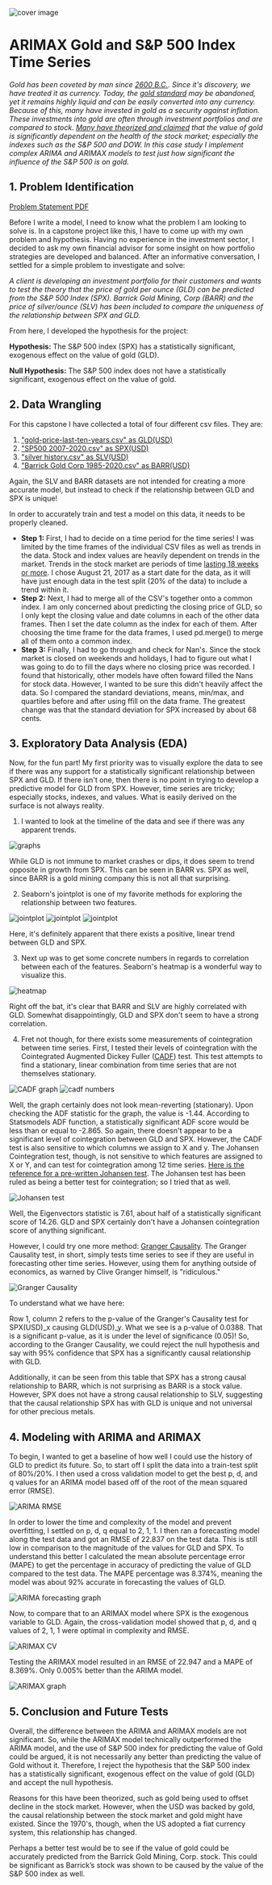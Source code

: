 ![cover image](https://github.com/Shane-McCallum/ARIMAX-Gold-and-S-P500-Time-Series/blob/master/2.%20README%20files/buy-gold-key-wo.jpg)

# ARIMAX Gold and S&P 500 Index Time Series

*Gold has been coveted by man since [2600 B.C.](https://nationwidecoins.com/how-was-gold-discovered/). Since it's discovery, we have treated it as currency. Today, the [gold standard](https://www.investopedia.com/ask/answers/09/gold-standard.asp) may be abandoned, yet it remains highly liquid and can be easily converted into any currency. Because of this, many have invested in gold as a security against inflation. These investments into gold are often through investment portfolios and are compared to stock. [Many have theorized and claimed](https://www.sunshineprofits.com/gold-silver/dictionary/gold-sp/) that the value of gold is significantly dependent on the health of the stock market; especially the indexes such as the S&P 500 and DOW. In this case study I implement complex ARIMA and ARIMAX models to test just how significant the influence of the S&P 500 is on gold.*

## 1. Problem Identification

[Problem Statement PDF](https://github.com/Shane-McCallum/ARIMAX-Gold-and-S-P500-Time-Series/blob/master/2.%20README%20files/Capstone%20Problem%20Statement%20%5BShane%20McCallum%5D.pptx.pdf)

Before I write a model, I need to know what the problem I am looking to solve is. In a capstone project like this, I have to come up with my own problem and hypothesis. Having no experience in the investment sector, I decided to ask my own financial advisor for some insight on how portfolio strategies are developed and balanced. After an informative conversation, I settled for a simple problem to investigate and solve:

*A client is developing an investment portfolio for their customers and wants to test the theory that the price of gold per ounce (GLD) can be predicted from the S&P 500 Index (SPX). Barrick Gold Mining, Corp (BARR) and the price of silver/ounce (SLV) has been included to compare the uniqueness of the relationship between SPX and GLD.*

From here, I developed the hypothesis for the project:

**Hypothesis:** The S&P 500 index (SPX) has a statistically significant, exogenous effect on the value of gold (GLD).

**Null Hypothesis:** The S&P 500 index does not have a statistically significant, exogenous effect on the value of gold.

## 2. Data Wrangling 

For this capstone I have collected a total of four different csv files. They are:
1. ["gold-price-last-ten-years.csv" as GLD(USD)](https://www.macrotrends.net/2627/gold-price-last-ten-years)
2. ["SP500 2007-2020.csv" as SPX(USD)](https://www.marketwatch.com/investing/index/spx)
3. ["silver history.csv" as SLV(USD)](https://www.macrotrends.net/1470/historical-silver-prices-100-year-chart)
4. ["Barrick Gold Corp 1985-2020.csv" as BARR(USD)](https://finance.yahoo.com/quote/GOLD/history?period1=476323200&period2=1614211200&interval=1d&filter=history&frequency=1d&includeAdjustedClose=true)

Again, the SLV and BARR datasets are not intended for creating a more accurate model, but instead to check if the relationship between GLD and SPX is unique!

In order to accurately train and test a model on this data, it needs to be properly cleaned.

*   **Step 1:** First, I had to decide on a time period for the time series! I was limited by the time frames of the individual CSV files as well as trends in the data. Stock and index values are heavily dependent on trends in the market. Trends in the stock market are periods of time [lasting 18 weeks or more](https://www.investors.com/how-to-invest/investors-corner/sell-rules-growth-stocks-break-uptrend-line/#:~:text=A%20properly%20drawn%20trend%20line,of%20at%20least%2018%20weeks). I chose August 21, 2017 as a start date for the data, as it will have just enough data in the test split (20% of the data) to include a trend within it.
*   **Step 2:** Next, I had to merge all of the CSV's together onto a common index. I am only concerned about predicting the closing price of GLD, so I only kept the closing value and date columns in each of the other data frames. Then I set the date column as the index for each of them. After choosing the time frame for the data frames, I used pd.merge() to merge all of them onto a common index.
*    **Step 3:** Finally, I had to go through and check for Nan's. Since the stock market is closed on weekends and holidays, I had to figure out what I was going to do to fill the days where no closing price was recorded. I found that historically, other models have often foward filled the Nans for stock data. However, I wanted to be sure this didn't heavily affect the data. So I compared the standard deviations, means, min/max, and quartiles before and after using ffill on the data frame. The greatest change was that the standard deviation for SPX increased by about 68 cents.

## 3. Exploratory Data Analysis (EDA)

Now, for the fun part! My first priority was to visually explore the data to see if there was any support for a statistically significant relationship between SPX and GLD. If there isn't one, then there is no point in trying to develop a predictive model for GLD from SPX. However, time series are tricky; especially stocks, indexes, and values. What is easily derived on the surface is not always reality.

1. I wanted to look at the timeline of the data and see if there was any apparent trends.

![graphs](https://github.com/Shane-McCallum/ARIMAX-Gold-and-S-P500-Time-Series/blob/master/2.%20README%20files/Graphs.png)

While GLD is not immune to market crashes or dips, it does seem to trend opposite in growth from SPX. This can be seen in BARR vs. SPX as well, since BARR is a gold mining company this is not all that surprising.

2. Seaborn's jointplot is one of my favorite methods for exploring the relationship between two features.

![jointplot](https://github.com/Shane-McCallum/ARIMAX-Gold-and-S-P500-Time-Series/blob/master/2.%20README%20files/jp1.png)
![jointplot](https://github.com/Shane-McCallum/ARIMAX-Gold-and-S-P500-Time-Series/blob/master/2.%20README%20files/jp2.png)
![jointplot](https://github.com/Shane-McCallum/ARIMAX-Gold-and-S-P500-Time-Series/blob/master/2.%20README%20files/jp3.png)

Here, it's definitely apparent that there exists a positive, linear trend between GLD and SPX.

3. Next up was to get some concrete numbers in regards to correlation between each of the features. Seaborn's heatmap is a wonderful way to visualize this.

![heatmap](https://github.com/Shane-McCallum/ARIMAX-Gold-and-S-P500-Time-Series/blob/master/2.%20README%20files/heatmap.png)

Right off the bat, it's clear that BARR and SLV are highly correlated with GLD. Somewhat disappointingly, GLD and SPX don't seem to have a strong correlation.

4. Fret not though, for there exists some measurements of cointegration between time series. First, I tested their levels of cointegration with the Cointegrated Augmented Dickey Fuller ([CADF](https://pythonforfinance.net/2016/05/09/python-backtesting-mean-reversion-part-2/)) test. This test attempts to find a stationary, linear combination from time series that are not themselves stationary.

![CADF graph](https://github.com/Shane-McCallum/ARIMAX-Gold-and-S-P500-Time-Series/blob/master/2.%20README%20files/CADF.png)
![cadf numbers](https://github.com/Shane-McCallum/ARIMAX-Gold-and-S-P500-Time-Series/blob/master/2.%20README%20files/cadf%20numbers.png)

Well, the graph certainly does not look mean-reverting (stationary). Upon checking the ADF statistic for the graph, the value is -1.44. According to Statsmodels ADF function, a statistically significant ADF score would be less than or equal to -2.865. So again, there doesn't appear to be a significant level of cointegration between GLD and SPX. However, the CADF test is also sensitive to which columns we assign to X and y. The Johansen Cointegration test, though, is not sensitive to which features are assigned to X or Y, and can test for cointegration among 12 time series. [Here is the reference for a pre-written Johansen test](https://blog.quantinsti.com/johansen-test-cointegration-building-stationary-portfolio/). The Johansen test has been ruled as being a better test for cointegration; so I tried that as well.

![Johansen test](https://github.com/Shane-McCallum/ARIMAX-Gold-and-S-P500-Time-Series/blob/master/2.%20README%20files/johanssen.png)

Well, the Eigenvectors statistic is 7.61, about half of a statistically significant score of 14.26. GLD and SPX certainly don't have a Johansen cointegration score of anything significant. 

However, I could try one more method: [Granger Causality](https://towardsdatascience.com/granger-causality-and-vector-auto-regressive-model-for-time-series-forecasting-3226a64889a6). The Granger Causality test, in short, simply tests time series to see if they are useful in forecasting other time series. However, using them for anything outside of economics, as warned by Clive Granger himself, is "ridiculous."

![Granger Causality](https://github.com/Shane-McCallum/ARIMAX-Gold-and-S-P500-Time-Series/blob/master/2.%20README%20files/granger.png)

To understand what we have here:

Row 1, column 2 refers to the p-value of the Granger's Causality test for SPX(USD)_x causing GLD(USD)_y. What we see is a p-value of 0.0388. That is a significant p-value, as it is under the level of significance (0.05)! So, according to the Granger Causality, we could reject the null hypothesis and say with 95% confidence that SPX has a significantly causal relationship with GLD.

Additionally, it can be seen from this table that SPX has a strong causal relationship to BARR, which is not surprising as BARR is a stock value. However, SPX does not have a strong causal relationship to SLV, suggesting that the causal relationship SPX has with GLD is unique and not universal for other precious metals. 

## 4. Modeling with ARIMA and ARIMAX

To  begin, I wanted to get a baseline of how well I could use the history of GLD to  predict its future. So, to start off I split the data into a train-test split of  80%/20%. I then used a cross validation model to get the best p, d, and q values for an ARIMA model based off of the root of the mean squared error (RMSE).

![ARIMA RMSE](https://github.com/Shane-McCallum/ARIMAX-Gold-and-S-P500-Time-Series/blob/master/2.%20README%20files/ARIMA%20cv.png)

In order to lower the time and complexity of the model and prevent overfitting, I settled on p, d, q  equal to 2, 1, 1. I then ran a forecasting model along the test data and got an RMSE of 22.837 on the test data. This is still low in comparison to the magnitude of the values for GLD and SPX. To understand this better I calculated the mean absolute percentage error (MAPE) to get the percentage in accuracy of predicting the value of GLD compared to the test data. The MAPE percentage was 8.374%, meaning the model was about 92% accurate in forecasting the values of GLD.

![ARIMA forecasting graph](https://github.com/Shane-McCallum/ARIMAX-Gold-and-S-P500-Time-Series/blob/master/2.%20README%20files/ARIMA%20graph.png)

Now, to compare that to an ARIMAX model where SPX is the exogenous variable to GLD. Again, the cross-validation model showed that p, d, and q values of 2, 1, 1 were optimal in complexity and RMSE.

![ARIMAX CV](https://github.com/Shane-McCallum/ARIMAX-Gold-and-S-P500-Time-Series/blob/master/2.%20README%20files/ARIMAX%20cv.png)

Testing the ARIMAX model resulted in an RMSE of 22.947 and a MAPE of 8.369%. Only 0.005% better than the ARIMA model.

![ARIMAX graph](https://github.com/Shane-McCallum/ARIMAX-Gold-and-S-P500-Time-Series/blob/master/2.%20README%20files/ARIMAX%20graph.png)

## 5. Conclusion and Future Tests

Overall, the difference between the ARIMA and ARIMAX models are not significant. So, while the ARIMAX model technically outperformed the ARIMA model, and the use of S&P 500 index for predicting the value of Gold could be argued, it is not necessarily any better than predicting the value of Gold without it. Therefore, I reject the hypothesis that the S&P 500 index has a statistically significant, exogenous effect on the value of gold (GLD) and accept the null hypothesis. 

Reasons for this have been theorized, such as gold being used to offset decline in the stock market. However, when the USD was backed by gold, the causal relationship between the stock market and gold might have existed. Since the 1970's, though, when the US adopted a fiat currency system, this relationship has changed.

Perhaps a better test would be to see if the value of gold could be accurately predicted from the Barrick Gold Mining, Corp. stock. This could be significant as Barrick’s stock was shown to be caused by the value of the S&P 500 index as well.

